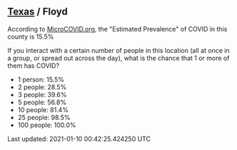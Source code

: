
## [Texas](/united-states/texas) / Floyd

According to [MicroCOVID.org](http://microcovid.org),
the "Estimated Prevalence" of COVID in this county is 15.5%

If you interact with a certain number of people in this location
(all at once in a group, or spread out across the day), what is the chance that
1 or more of them has COVID?

- 1 person: 15.5%
- 2 people: 28.5%
- 3 people: 39.6%
- 5 people: 56.8%
- 10 people: 81.4%
- 25 people: 98.5%
- 100 people: 100.0%

Last updated: 2021-01-10 00:42:25.424250 UTC
